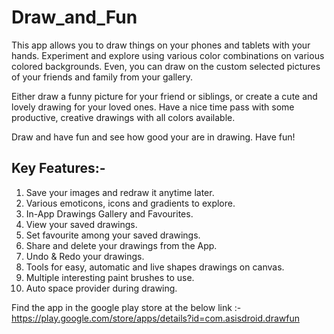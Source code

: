# Draw_and_Fun

This app allows you to draw things on your phones and tablets with your hands. Experiment and explore using various color combinations on various colored backgrounds. Even, you can draw on the custom selected pictures of your friends and family from your gallery. 

Either draw a funny picture for your friend or siblings, or create a cute and lovely drawing for your loved ones. Have a nice time pass with some productive, creative drawings with all colors available.

Draw and have fun and see how good your are in drawing. Have fun!

Key Features:-
-----------------------------
1. Save your images and redraw it anytime later.
2. Various emoticons, icons and gradients to explore.
3. In-App Drawings Gallery and Favourites.
4. View your saved drawings.
5. Set favourite among your saved drawings.
6. Share and delete your drawings from the App.
7. Undo & Redo your drawings.
8. Tools for easy, automatic and live shapes drawings on canvas.
9. Multiple interesting paint brushes to use.
10. Auto space provider during drawing.

Find the app in the google play store at the below link :- https://play.google.com/store/apps/details?id=com.asisdroid.drawfun